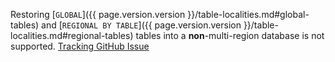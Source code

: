 Restoring [`GLOBAL`]({{ page.version.version }}/table-localities.md#global-tables) and [`REGIONAL BY TABLE`]({{ page.version.version }}/table-localities.md#regional-tables) tables into a **non**-multi-region database is not supported. [Tracking GitHub Issue](https://github.com/cockroachdb/cockroach/issues/71502)
